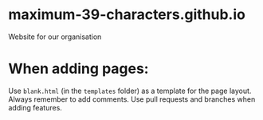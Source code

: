 # maximum-39-characters.github.io
Website for our organisation

# When adding pages:
Use `blank.html` (in the `templates` folder) as a template for the page layout. Always remember to add comments. Use pull requests and branches when adding features. 

